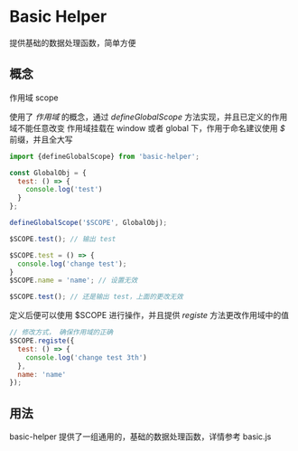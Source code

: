 # Basic Helper

提供基础的数据处理函数，简单方便

## 概念

作用域 scope

使用了 *作用域* 的概念，通过 *defineGlobalScope* 方法实现，并且已定义的作用域不能任意改变
作用域挂载在 window 或者 global 下，作用于命名建议使用 *$* 前缀，并且全大写

```js
import {defineGlobalScope} from 'basic-helper';

const GlobalObj = {
  test: () => {
    console.log('test')
  }
};

defineGlobalScope('$SCOPE', GlobalObj);

$SCOPE.test(); // 输出 test

$SCOPE.test = () => {
  console.log('change test');
}
$SCOPE.name = 'name'; // 设置无效

$SCOPE.test(); // 还是输出 test，上面的更改无效
```

定义后便可以使用 $SCOPE 进行操作，并且提供 *registe* 方法更改作用域中的值

```js
// 修改方式， 确保作用域的正确
$SCOPE.registe({
  test: () => {
    console.log('change test 3th')
  },
  name: 'name'
});
```

## 用法

basic-helper 提供了一组通用的，基础的数据处理函数，详情参考 basic.js